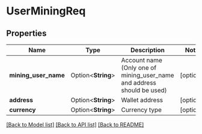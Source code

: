 # UserMiningReq

## Properties

Name | Type | Description | Notes
------------ | ------------- | ------------- | -------------
**mining_user_name** | Option<**String**> | Account name (Only one of mining_user_name and address should be used) | [optional]
**address** | Option<**String**> | Wallet address | [optional]
**currency** | Option<**String**> | Currency type | [optional]

[[Back to Model list]](../README.md#documentation-for-models) [[Back to API list]](../README.md#documentation-for-api-endpoints) [[Back to README]](../README.md)


